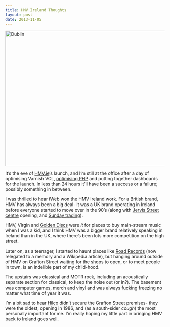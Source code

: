 ```yaml
---
title: HMV Ireland Thoughts
layout: post
date: 2013-11-05
---
```

[<img src="https://farm9.staticflickr.com/8183/8142489581_33b2de69c7_z.jpg" width="640" height="427" alt="Dublin" />][1]

It&rsquo;s the eve of [HMV.ie][2]&lsquo;s launch, and I&rsquo;m still at the office after a day of optimising Varnish VCL, [optimising PHP][3] and putting together dashboards for the launch. In less than 24 hours it&rsquo;ll have been a success or a failure; possibly something in between.

I was thrilled to hear iWeb won the HMV Ireland work. For a British brand, HMV has always been a big deal- it was a UK brand operating in Ireland before everyone started to move over in the 90&rsquo;s (along with [Jervis Street centre][4] opening, and [Sunday trading][5]).

HMV, Virgin and [Golden Discs][6] were _it_ for places to buy main-stream music when I was a kid, and I think HMV was a bigger brand relatively speaking in Ireland than in the UK, where there&rsquo;s been lots more competition on the high street.

Later on, as a teenager, I started to haunt places like [Road Records][7] (now relegated to a memory and a Wikipedia article), but hanging around outside of HMV on Grafton Street waiting for the shops to open, or to meet people in town, is an indelible part of my child-hood.

The upstairs was classical and MOTR rock, including an acoustically separate section for classical, to keep the noise out (or in?). The basement was computer games, merch and vinyl and was always fucking freezing no matter what time of year it was.

I&rsquo;m a bit sad to hear [Hilco][8] didn&rsquo;t secure the Grafton Street premises- they were the oldest, opening in 1986, and (as a south-sider _cough_) the most personally important for me. I&rsquo;m really hoping my little part in bringing HMV back to Ireland goes well.

 [1]: https://www.flickr.com/photos/juleshynam/8142489581/ "Dublin by jules hynam, on Flickr"
 [2]: http://www.hmv.ie/
 [3]: https://www.iweb-hosting.co.uk/blog/diagnosing-magento-speed-issues-with-strace.html
 [4]: http://en.wikipedia.org/wiki/Jervis_Shopping_Centre
 [5]: http://en.wikipedia.org/wiki/Shopping_hours#Ireland
 [6]: http://www.goldendiscs.ie/
 [7]: https://en.wikipedia.org/wiki/Road_Records
 [8]: http://www.hilcouk.com/



